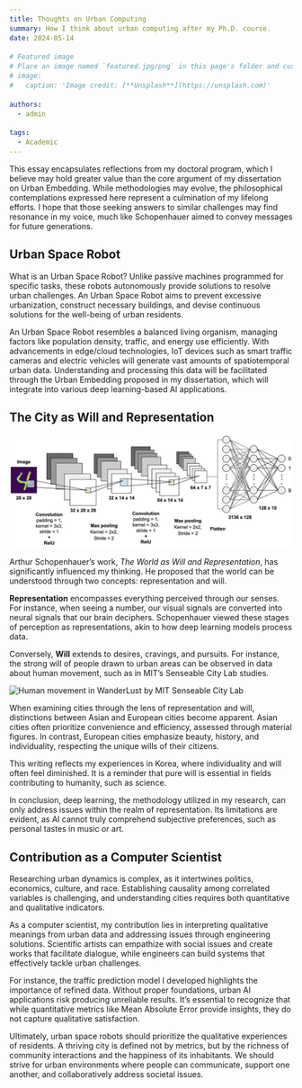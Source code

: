 ```yaml
---
title: Thoughts on Urban Computing
summary: How I think about urban computing after my Ph.D. course.
date: 2024-05-14

# Featured image
# Place an image named `featured.jpg/png` in this page's folder and customize its options here.
# image:
#   caption: 'Image credit: [**Unsplash**](https://unsplash.com)'

authors:
  - admin

tags:
  - Academic
---
```


This essay encapsulates reflections from my doctoral program, which I believe may hold greater value than the core argument of my dissertation on Urban Embedding. While methodologies may evolve, the philosophical contemplations expressed here represent a culmination of my lifelong efforts. I hope that those seeking answers to similar challenges may find resonance in my voice, much like Schopenhauer aimed to convey messages for future generations.

## Urban Space Robot

What is an Urban Space Robot? Unlike passive machines programmed for specific tasks, these robots autonomously provide solutions to resolve urban challenges. An Urban Space Robot aims to prevent excessive urbanization, construct necessary buildings, and devise continuous solutions for the well-being of urban residents.

An Urban Space Robot resembles a balanced living organism, managing factors like population density, traffic, and energy use efficiently. With advancements in edge/cloud technologies, IoT devices such as smart traffic cameras and electric vehicles will generate vast amounts of spatiotemporal urban data. Understanding and processing this data will be facilitated through the Urban Embedding proposed in my dissertation, which will integrate into various deep learning-based AI applications.

## The City as Will and Representation


![Convolutional Neural Network (CNN) and Embedded Representation](./image-cnn.png)


Arthur Schopenhauer’s work, *The World as Will and Representation*, has significantly influenced my thinking. He proposed that the world can be understood through two concepts: representation and will.

**Representation** encompasses everything perceived through our senses. For instance, when seeing a number, our visual signals are converted into neural signals that our brain deciphers. Schopenhauer viewed these stages of perception as representations, akin to how deep learning models process data.

Conversely, **Will** extends to desires, cravings, and pursuits. For instance, the strong will of people drawn to urban areas can be observed in data about human movement, such as in MIT’s Senseable City Lab studies.

![Human movement in WanderLust by MIT Senseable City Lab](./mit-senseable.png)

When examining cities through the lens of representation and will, distinctions between Asian and European cities become apparent. Asian cities often prioritize convenience and efficiency, assessed through material figures. In contrast, European cities emphasize beauty, history, and individuality, respecting the unique wills of their citizens.

This writing reflects my experiences in Korea, where individuality and will often feel diminished. It is a reminder that pure will is essential in fields contributing to humanity, such as science.

In conclusion, deep learning, the methodology utilized in my research, can only address issues within the realm of representation. Its limitations are evident, as AI cannot truly comprehend subjective preferences, such as personal tastes in music or art.

## Contribution as a Computer Scientist

Researching urban dynamics is complex, as it intertwines politics, economics, culture, and race. Establishing causality among correlated variables is challenging, and understanding cities requires both quantitative and qualitative indicators.

As a computer scientist, my contribution lies in interpreting qualitative meanings from urban data and addressing issues through engineering solutions. Scientific artists can empathize with social issues and create works that facilitate dialogue, while engineers can build systems that effectively tackle urban challenges.

For instance, the traffic prediction model I developed highlights the importance of refined data. Without proper foundations, urban AI applications risk producing unreliable results. It’s essential to recognize that while quantitative metrics like Mean Absolute Error provide insights, they do not capture qualitative satisfaction.

Ultimately, urban space robots should prioritize the qualitative experiences of residents. A thriving city is defined not by metrics, but by the richness of community interactions and the happiness of its inhabitants. We should strive for urban environments where people can communicate, support one another, and collaboratively address societal issues.

